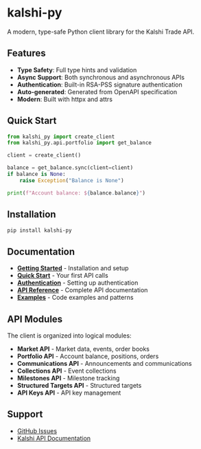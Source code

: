 # kalshi-py

A modern, type-safe Python client library for the Kalshi Trade API.

## Features

- **Type Safety**: Full type hints and validation
- **Async Support**: Both synchronous and asynchronous APIs
- **Authentication**: Built-in RSA-PSS signature authentication
- **Auto-generated**: Generated from OpenAPI specification
- **Modern**: Built with httpx and attrs

## Quick Start

```python
from kalshi_py import create_client
from kalshi_py.api.portfolio import get_balance

client = create_client()

balance = get_balance.sync(client=client)
if balance is None:
    raise Exception("Balance is None")

print(f"Account balance: ${balance.balance}")

```

## Installation

```bash
pip install kalshi-py
```

## Documentation

- **[Getting Started](getting-started/installation.md)** - Installation and setup
- **[Quick Start](getting-started/quickstart.md)** - Your first API calls
- **[Authentication](getting-started/authentication.md)** - Setting up authentication
- **[API Reference](api/client.md)** - Complete API documentation
- **[Examples](examples/basic-usage.md)** - Code examples and patterns

## API Modules

The client is organized into logical modules:

- **Market API** - Market data, events, order books
- **Portfolio API** - Account balance, positions, orders
- **Communications API** - Announcements and communications
- **Collections API** - Event collections
- **Milestones API** - Milestone tracking
- **Structured Targets API** - Structured targets
- **API Keys API** - API key management

## Support

- [GitHub Issues](https://github.com/kalshi/kalshi-py/issues)
- [Kalshi API Documentation](https://docs.kalshi.com)
